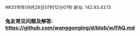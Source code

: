 ##2018年09月28日07时12分07秒 新址: 142.93.43.13
### 兔友常见问题及解答: https://github.com/wanggonging/d/blob/w/FAQ.md
